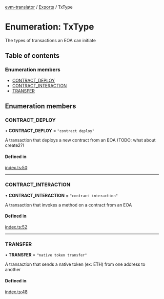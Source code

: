[evm-translator](../README.md) / [Exports](../modules.md) / TxType

# Enumeration: TxType

The types of transactions an EOA can initiate

## Table of contents

### Enumeration members

- [CONTRACT\_DEPLOY](TxType.md#contract_deploy)
- [CONTRACT\_INTERACTION](TxType.md#contract_interaction)
- [TRANSFER](TxType.md#transfer)

## Enumeration members

### CONTRACT\_DEPLOY

• **CONTRACT\_DEPLOY** = `"contract deploy"`

A transaction that deploys a new contract from an EOA (TODO: what about create2?)

#### Defined in

[index.ts:50](https://github.com/polyweave/evm-translator/blob/2d1be25/src/interfaces/index.ts#L50)

___

### CONTRACT\_INTERACTION

• **CONTRACT\_INTERACTION** = `"contract interaction"`

A transaction that invokes a method on a contract from an EOA

#### Defined in

[index.ts:52](https://github.com/polyweave/evm-translator/blob/2d1be25/src/interfaces/index.ts#L52)

___

### TRANSFER

• **TRANSFER** = `"native token transfer"`

A transaction that sends a native token (ex: ETH) from one address to another

#### Defined in

[index.ts:48](https://github.com/polyweave/evm-translator/blob/2d1be25/src/interfaces/index.ts#L48)
